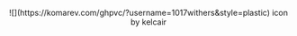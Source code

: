 <p align="center"> 
![](https://komarev.com/ghpvc/?username=1017withers&style=plastic)
icon by kelcair
</p>
